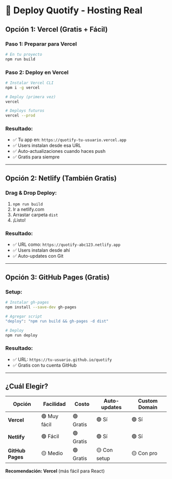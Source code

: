 # 🚀 Deploy Quotify - Hosting Real

## Opción 1: Vercel (Gratis + Fácil)

### Paso 1: Preparar para Vercel
```bash
# En tu proyecto
npm run build
```

### Paso 2: Deploy en Vercel
```bash
# Instalar Vercel CLI
npm i -g vercel

# Deploy (primera vez)
vercel

# Deploys futuros
vercel --prod
```

### Resultado:
- ✅ Tu app en: `https://quotify-tu-usuario.vercel.app`
- ✅ Users instalan desde esa URL
- ✅ Auto-actualizaciones cuando haces push
- ✅ Gratis para siempre

---

## Opción 2: Netlify (También Gratis)

### Drag & Drop Deploy:
1. `npm run build`
2. Ir a netlify.com
3. Arrastar carpeta `dist` 
4. ¡Listo!

### Resultado:
- ✅ URL como: `https://quotify-abc123.netlify.app`
- ✅ Users instalan desde ahí
- ✅ Auto-updates con Git

---

## Opción 3: GitHub Pages (Gratis)

### Setup:
```bash
# Instalar gh-pages
npm install --save-dev gh-pages

# Agregar script
"deploy": "npm run build && gh-pages -d dist"

# Deploy
npm run deploy
```

### Resultado:
- ✅ URL: `https://tu-usuario.github.io/quotify`
- ✅ Gratis con tu cuenta GitHub

---

## ¿Cuál Elegir?

| Opción | Facilidad | Costo | Auto-updates | Custom Domain |
|--------|-----------|-------|--------------|---------------|
| **Vercel** | 🟢 Muy fácil | 🟢 Gratis | 🟢 Sí | 🟢 Sí |
| **Netlify** | 🟢 Fácil | 🟢 Gratis | 🟢 Sí | 🟢 Sí |
| **GitHub Pages** | 🟡 Medio | 🟢 Gratis | 🟡 Con setup | 🟡 Con pro |

**Recomendación: Vercel** (más fácil para React)